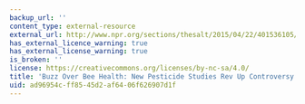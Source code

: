 ```yaml
---
backup_url: ''
content_type: external-resource
external_url: http://www.npr.org/sections/thesalt/2015/04/22/401536105/buzz-over-bee-health-new-pesticide-studies-rev-up-controversy
has_external_licence_warning: true
has_external_license_warning: true
is_broken: ''
license: https://creativecommons.org/licenses/by-nc-sa/4.0/
title: 'Buzz Over Bee Health: New Pesticide Studies Rev Up Controversy'
uid: ad96954c-ff85-45d2-af64-06f626907d1f
---
```

